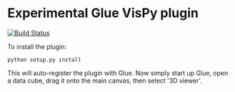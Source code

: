 Experimental Glue VisPy plugin
==============================

[![Build Status](https://travis-ci.org/glue-viz/glue-3d-viewer.svg)](https://travis-ci.org/glue-viz/glue-3d-viewer?branch=master)

To install the plugin:

    python setup.py install
    
This will auto-register the plugin with Glue. Now simply start up Glue, open a
data cube, drag it onto the main canvas, then select '3D viewer'.
